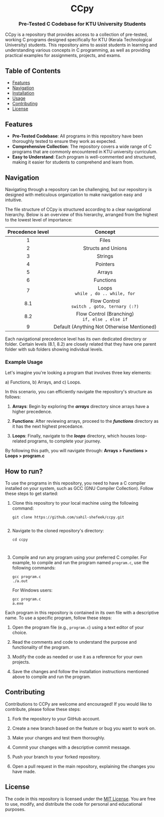 <h1 align = center> CCpy </h1>

<h3 align = center> Pre-Tested C Codebase for KTU University Students</h3>

CCpy is a repository that provides access to a collection of pre-tested, working C programs designed specifically for KTU (Kerala Technological University) students. This repository aims to assist students in learning and understanding various concepts in C programming, as well as providing practical examples for assignments, projects, and exams.

## Table of Contents

- [Features](#features)
- [Navigation](#navigation)
- [Installation](#installation)
- [Usage](#usage)
- [Contributing](#contributing)
- [License](#license)

## Features

- **Pre-Tested Codebase**: All programs in this repository have been thoroughly tested to ensure they work as expected.
- **Comprehensive Collection**: The repository covers a wide range of C programs that are commonly encountered in KTU university curriculum.
- **Easy to Understand**: Each program is well-commented and structured, making it easier for students to comprehend and learn from.

## Navigation

Navigating through a repository can be challenging, but our repository is designed with meticulous organization to make navigation easy and intuitive.

The file structure of CCpy is structured according to a clear navigational hierarchy. Below is an overview of this hierarchy, arranged from the highest to the lowest level of importance:

| Precedence level |                      Concept                      |
| :--------------: | :-----------------------------------------------: |
|        1         |                       Files                       |
|        2         |                Structs and Unions                 |
|        3         |                      Strings                      |
|        4         |                     Pointers                      |
|        5         |                      Arrays                       |
|        6         |                     Functions                     |
|        7         |       Loops <br>`while , do .. while, for`        |
|       8.1        |  Flow Control <br>`switch , goto, ternary (:?)`   |
|       8.2        | Flow Control (Branching) <br>`if, else , else if` |
|        9         |    Default (Anything Not Otherwise Mentioned)     |

Each navigational precedence level has its own dedicated directory or folder.
Certain levels (8.1, 8.2) are closely related that they have one parent folder with sub folders showing individual levels.

### Example Usage

Let's imagine you're looking a program that involves three key elements:

a) Functions,
b) Arrays, and
c) Loops.

In this scenario, you can efficiently navigate the repository's structure as follows:

1. **Arrays**: Begin by exploring the **_arrays_** directory since arrays have a higher precedence.

2. **Functions**: After reviewing arrays, proceed to the **_functions_** directory as it has the next highest precedance.

3. **Loops**: Finally, navigate to the **_loops_** directory, which houses loop-related programs, to complete your journey.

By following this path, you will navigate through: **Arrays > Functions > Loops > program.c**

## How to run?

To use the programs in this repository, you need to have a C compiler installed on your system, such as GCC (GNU Compiler Collection). Follow these steps to get started:

1.  Clone this repository to your local machine using the following command:

    ```shell
    git clone https://github.com/sahil-shefeek/ccpy.git


    ```

2.  Navigate to the cloned repository's directory:

    ```shell
    cd ccpy



    ```

3.  Compile and run any program using your preferred C compiler. For example, to compile and run the program named `program.c`, use the following commands:

    ```shell
    gcc program.c
    ./a.out
    ```

    For Windows users:

        gcc program.c
        a.exe

Each program in this repository is contained in its own file with a descriptive name. To use a specific program, follow these steps:

1. Open the program file (e.g., `program.c`) using a text editor of your choice.

2. Read the comments and code to understand the purpose and functionality of the program.

3. Modify the code as needed or use it as a reference for your own projects.

4. Save the changes and follow the installation instructions mentioned above to compile and run the program.

## Contributing

Contributions to CCPy are welcome and encouraged! If you would like to contribute, please follow these steps:

1. Fork the repository to your GitHub account.

2. Create a new branch based on the feature or bug you want to work on.

3. Make your changes and test them thoroughly.

4. Commit your changes with a descriptive commit message.

5. Push your branch to your forked repository.

6. Open a pull request in the main repository, explaining the changes you have made.

## License

The code in this repository is licensed under the [MIT License](LICENSE). You are free to use, modify, and distribute the code for personal and educational purposes.
